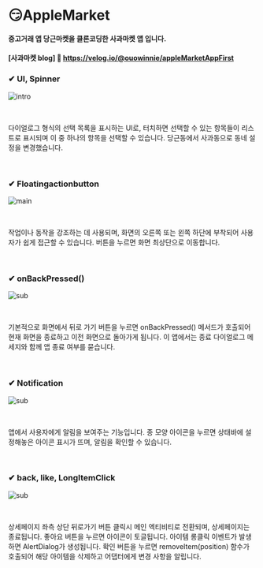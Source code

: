# 😏AppleMarket
#### 중고거래 앱 당근마켓을 클론코딩한 사과마켓 앱 입니다.
#### [사과마켓 blog] 🔗 <https://velog.io/@ouowinnie/appleMarketAppFirst>

<div><h3>✔ UI, Spinner</h3></div>

![intro](https://github.com/ouowinnie/AppleMarket/assets/139089298/a71824e8-ed13-46d1-89a6-25beb95ec3a1)

<br>

다이얼로그 형식의 선택 목록을 표시하는 UI로, 터치하면 선택할 수 있는 항목들이 리스트로 표시되며 이 중 하나의 항목을 선택할 수 있습니다. 당근동에서 사과동으로 동네 설정을 변경했습니다.

<br>

<div><h3>✔ Floatingactionbutton</h3></div>

![main](https://github.com/ouowinnie/AppleMarket/assets/139089298/8af3986b-cee7-4c07-adec-32d0afa6efa6)

<br>

작업이나 동작을 강조하는 데 사용되며, 화면의 오른쪽 또는 왼쪽 하단에 부착되어 사용자가 쉽게 접근할 수 있습니다. 버튼을 누르면 화면 최상단으로 이동합니다.

<br>

<div><h3>✔ onBackPressed()</h3></div>

![sub](https://github.com/ouowinnie/AppleMarket/assets/139089298/dbb16bf7-148b-4ed6-b447-9deb361e3377)

<br>

기본적으로 화면에서 뒤로 가기 버튼을 누르면 onBackPressed() 메서드가 호출되어 현재 화면을 종료하고 이전 화면으로 돌아가게 됩니다. 이 앱에서는 종료 다이얼로그 메세지와 함께 앱 종료 여부를 묻습니다.

<br>

<div><h3>✔ Notification</h3></div>

![sub](https://github.com/ouowinnie/AppleMarket/assets/139089298/6d9306bc-784e-4ad8-84ca-dc2f2661b5ce)

<br>

앱에서 사용자에게 알림을 보여주는 기능입니다. 종 모양 아이콘을 누르면 상태바에 설정해놓은 아이콘 표시가 뜨며, 알림을 확인할 수 있습니다.

<br>

<div><h3>✔ back, like, LongItemClick</h3></div>

![sub](https://github.com/ouowinnie/AppleMarket/assets/139089298/c58f99d6-8c97-4559-a855-7a719ef71791)

<br>

상세페이지 좌측 상단 뒤로가기 버튼 클릭시 메인 엑티비티로 전환되며, 상세페이지는 종료됩니다. 좋아요 버튼을 누르면 아이콘이 토글됩니다. 아이템 롱클릭 이벤트가 발생하면 AlertDialog가 생성됩니다. 확인 버튼을 누르면 removeItem(position) 함수가 호출되어 해당 아이템을 삭제하고 어댑터에게 변경 사항을 알립니다.

<br>
